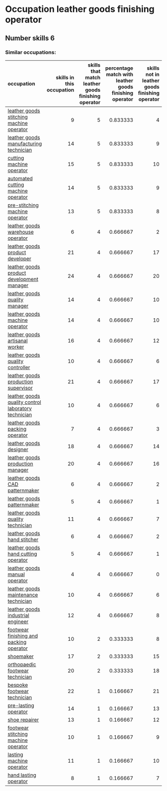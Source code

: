 # Occupation leather goods finishing operator
## Number skills 6
### Similar occupations:
| occupation                                                                                                    |   skills in this occupation |   skills that match leather goods finishing operator |   percentage match with leather goods finishing operator |   skills not in leather goods finishing operator |
|:--------------------------------------------------------------------------------------------------------------|----------------------------:|-----------------------------------------------------:|---------------------------------------------------------:|-------------------------------------------------:|
| [leather goods stitching machine operator](leather_goods_stitching_machine_operator.md)                       |                           9 |                                                    5 |                                                 0.833333 |                                                4 |
| [leather goods manufacturing technician](leather_goods_manufacturing_technician.md)                           |                          14 |                                                    5 |                                                 0.833333 |                                                9 |
| [cutting machine operator](cutting_machine_operator.md)                                                       |                          15 |                                                    5 |                                                 0.833333 |                                               10 |
| [automated cutting machine operator](automated_cutting_machine_operator.md)                                   |                          14 |                                                    5 |                                                 0.833333 |                                                9 |
| [pre-stitching machine operator](pre-stitching_machine_operator.md)                                           |                          13 |                                                    5 |                                                 0.833333 |                                                8 |
| [leather goods warehouse operator](leather_goods_warehouse_operator.md)                                       |                           6 |                                                    4 |                                                 0.666667 |                                                2 |
| [leather goods product developer](leather_goods_product_developer.md)                                         |                          21 |                                                    4 |                                                 0.666667 |                                               17 |
| [leather goods product development manager](leather_goods_product_development_manager.md)                     |                          24 |                                                    4 |                                                 0.666667 |                                               20 |
| [leather goods quality manager](leather_goods_quality_manager.md)                                             |                          14 |                                                    4 |                                                 0.666667 |                                               10 |
| [leather goods machine operator](leather_goods_machine_operator.md)                                           |                          14 |                                                    4 |                                                 0.666667 |                                               10 |
| [leather goods artisanal worker](leather_goods_artisanal_worker.md)                                           |                          16 |                                                    4 |                                                 0.666667 |                                               12 |
| [leather goods quality controller](leather_goods_quality_controller.md)                                       |                          10 |                                                    4 |                                                 0.666667 |                                                6 |
| [leather goods production supervisor](leather_goods_production_supervisor.md)                                 |                          21 |                                                    4 |                                                 0.666667 |                                               17 |
| [leather goods quality control laboratory technician](leather_goods_quality_control_laboratory_technician.md) |                          10 |                                                    4 |                                                 0.666667 |                                                6 |
| [leather goods packing operator](leather_goods_packing_operator.md)                                           |                           7 |                                                    4 |                                                 0.666667 |                                                3 |
| [leather goods designer](leather_goods_designer.md)                                                           |                          18 |                                                    4 |                                                 0.666667 |                                               14 |
| [leather goods production manager](leather_goods_production_manager.md)                                       |                          20 |                                                    4 |                                                 0.666667 |                                               16 |
| [leather goods CAD patternmaker](leather_goods_CAD_patternmaker.md)                                           |                           6 |                                                    4 |                                                 0.666667 |                                                2 |
| [leather goods patternmaker](leather_goods_patternmaker.md)                                                   |                           5 |                                                    4 |                                                 0.666667 |                                                1 |
| [leather goods quality technician](leather_goods_quality_technician.md)                                       |                          11 |                                                    4 |                                                 0.666667 |                                                7 |
| [leather goods hand stitcher](leather_goods_hand_stitcher.md)                                                 |                           6 |                                                    4 |                                                 0.666667 |                                                2 |
| [leather goods hand cutting operator](leather_goods_hand_cutting_operator.md)                                 |                           5 |                                                    4 |                                                 0.666667 |                                                1 |
| [leather goods manual operator](leather_goods_manual_operator.md)                                             |                           4 |                                                    4 |                                                 0.666667 |                                                0 |
| [leather goods maintenance technician](leather_goods_maintenance_technician.md)                               |                          10 |                                                    4 |                                                 0.666667 |                                                6 |
| [leather goods industrial engineer](leather_goods_industrial_engineer.md)                                     |                          12 |                                                    4 |                                                 0.666667 |                                                8 |
| [footwear finishing and packing operator](footwear_finishing_and_packing_operator.md)                         |                          10 |                                                    2 |                                                 0.333333 |                                                8 |
| [shoemaker](shoemaker.md)                                                                                     |                          17 |                                                    2 |                                                 0.333333 |                                               15 |
| [orthopaedic footwear technician](orthopaedic_footwear_technician.md)                                         |                          20 |                                                    2 |                                                 0.333333 |                                               18 |
| [bespoke footwear technician](bespoke_footwear_technician.md)                                                 |                          22 |                                                    1 |                                                 0.166667 |                                               21 |
| [pre-lasting operator](pre-lasting_operator.md)                                                               |                          14 |                                                    1 |                                                 0.166667 |                                               13 |
| [shoe repairer](shoe_repairer.md)                                                                             |                          13 |                                                    1 |                                                 0.166667 |                                               12 |
| [footwear stitching machine operator](footwear_stitching_machine_operator.md)                                 |                          10 |                                                    1 |                                                 0.166667 |                                                9 |
| [lasting machine operator](lasting_machine_operator.md)                                                       |                          11 |                                                    1 |                                                 0.166667 |                                               10 |
| [hand lasting operator](hand_lasting_operator.md)                                                             |                           8 |                                                    1 |                                                 0.166667 |                                                7 |
